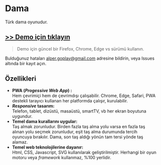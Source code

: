 # Dama
Türk dama oyunudur.

## [>> Demo için tıklayın](https://alperali.github.io/dama/)
> Demo için güncel bir Firefox, Chrome, Edge vs sürümü kullanın.

Bulduğunuz hataları alper.goplay@gmail.com adresine bildirin, veya Issues altında bir kayıt açın.

## Özellikleri
- **PWA (_Progessive Web App_) :**  
  Hem çevrimiçi hem de çevrimdışı çalışabilir.
  Chrome, Edge, Safari, PWA destekli tarayıcı kullanan her platformda çalışır, kurulabilir.
- **_Responsive_ tasarım:**  
  Telefon, tablet, dizüstü, masaüstü, smartTV, vb her ekran boyutuna uygundur.
- **Temel dama kurallarını uygular:**  
  Taş almak zorunludur. Birden fazla taş alma yolu varsa en fazla taş alınan yolu seçmek zorunludur,
  eşit taş alma durumunda tercih oyuncuya bırakılır.
  Dama, son taş aldığı yönün tam tersi yönde taş alamaz.
- **Temel web teknolojilerine dayanır:**  
  Html, CSS, Javascript, SVG kullanılarak geliştirilmiştir.
  Herhangi bir oyun motoru veya _framework_ kullanmaz, %100 yerlidir.
